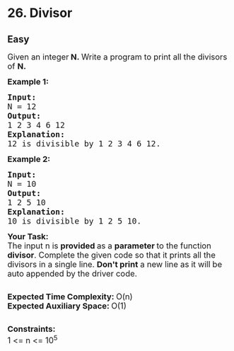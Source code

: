 # 26. Divisor
## Easy
<div class="problem-statement">
                <p></p><p><span style="font-size:18px">Given an integer<strong>&nbsp;N</strong><strong>.&nbsp;</strong>Write a program to print all the divisors of <strong>N.</strong></span></p>

<p><span style="font-size:18px"><strong>Example 1:</strong></span> <span style="font-size:18px"><strong> </strong></span></p>

<pre><span style="font-size:18px"><strong>Input:</strong>
N = 12
<strong>Output: 
</strong>1 2 3 4 6 12
<strong>Explanation:</strong>
12 is divisible by 1 2 3 4 6 12.
</span></pre>

<p><span style="font-size:18px"><strong>Example 2: </strong></span></p>

<pre><span style="font-size:18px"><strong>Input:</strong>
N = 10
<strong>Output: </strong>
1 2 5 10
<strong>Explanation:</strong>
10 is divisible by 1 2 5 10.</span></pre>

<p><span style="font-size:18px"><strong>Your Task:</strong><br>
The input n is&nbsp;<strong>provided&nbsp;</strong>as a&nbsp;<strong>parameter&nbsp;</strong>to the function <strong>divisor</strong>. Complete the given code so that it prints all the divisors in a single line. <strong>Don't print</strong> a new line as it will be auto appended by the driver code.</span><br>
&nbsp;</p>

<p><span style="font-size:18px"><strong>Expected Time Complexity:&nbsp;</strong>O(n)<br>
<strong>Expected Auxiliary Space:&nbsp;</strong>O(1)</span><br>
&nbsp;</p>

<p><span style="font-size:18px"><strong>Constraints:</strong><br>
1 &lt;= n &lt;= 10<sup>5</sup></span></p>
 <p></p>
            </div>